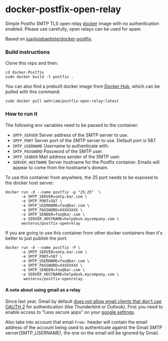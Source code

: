# docker-postfix-open-relay
Simple Postfix SMTP TLS open relay [docker](http://www.docker.com) image with no authentication enabled. Please use carefully, open relays can be used for spam.

Based on [juanluisbaptiste/docker-postfix](https://github.com/juanluisbaptiste/docker-postfix).

### Build instructions

Clone this repo and then:

    cd docker-Postfix
    sudo docker build -t postfix .

You can also find a prebuilt docker image from [Docker Hub](https://registry.hub.docker.com/u/juanluisbaptiste/postfix/), which can be pulled with this command:

    sudo docker pull wehriam/postfix-open-relay:latest

### How to run it

The following env variables need to be passed to the container:

*   `SMTP_SERVER` Server address of the SMTP server to use.
*   `SMTP_PORT` Server port of the SMTP server to use. Default port is 587.
*   `SMTP_USERNAME` Username to authenticate with.
*   `SMTP_PASSWORD` Password of the SMTP user.
*   `SMTP_SENDER` Mail address sender of the SMTP user.
*   `SERVER_HOSTNAME` Server hostname for the Postfix container. Emails will appear to come from the hostname's domain.

To use this container from anywhere, the 25 port needs to be exposed to the docker host server:

    docker run -d --name postfix -p "25:25"  \
           -e SMTP_SERVER=smtp.bar.com \
           -e SMTP_PORT=587 \
           -e SMTP_USERNAME=foo@bar.com \
           -e SMTP_PASSWORD=XXXXXXXX \
           -e SMTP_SENDER=foo@bar.com \
           -e SERVER_HOSTNAME=helpdesk.mycompany.com \
           westerus/postfix-openrelay

If you are going to use this container from other docker containers then it's better to just publish the port:

    docker run -d --name postfix -P \
           -e SMTP_SERVER=smtp.bar.com \
           -e SMTP_PORT=587 \
           -e SMTP_USERNAME=foo@bar.com \
           -e SMTP_PASSWORD=XXXXXXXX \
           -e SMTP_SENDER=foo@bar.com \
           -e SERVER_HOSTNAME=helpdesk.mycompany.com \
            westerus/postfix-openrelay


#### A note about using gmail as a relay

Since last year, Gmail by default [does not allow email clients that don't use OAUTH 2](http://googleonlinesecurity.blogspot.co.uk/2014/04/new-security-measures-will-affect-older.html)
for authentication (like Thunderbird or Outlook). First you need to enable access to "Less secure apps" on your
[google settings](https://www.google.com/settings/security/lesssecureapps).

Also take into account that email `From:` header will contain the email address of the account being used to
authenticate against the Gmail SMTP server(SMTP_USERNAME), the one on the email will be ignored by Gmail.
